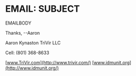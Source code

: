 # EMAIL: SUBJECT

EMAILBODY

Thanks,
\--Aaron

Aaron Kynaston
TriVir LLC

Cell: (801) 368-8633

[www.TriVir.com](http://www.trivir.com/)
[www.idmunit.org](http://www.idmunit.org/)
